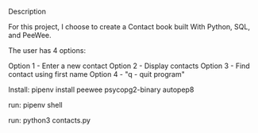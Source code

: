 Description

For this project, I choose to create a Contact book built With Python, SQL, and
PeeWee.

The user has 4 options:

Option 1 - Enter a new contact Option 2 - Display contacts Option 3 - Find
contact using first name Option 4 - "q - quit program"

Install: pipenv install peewee psycopg2-binary autopep8

run: pipenv shell

run: python3 contacts.py
